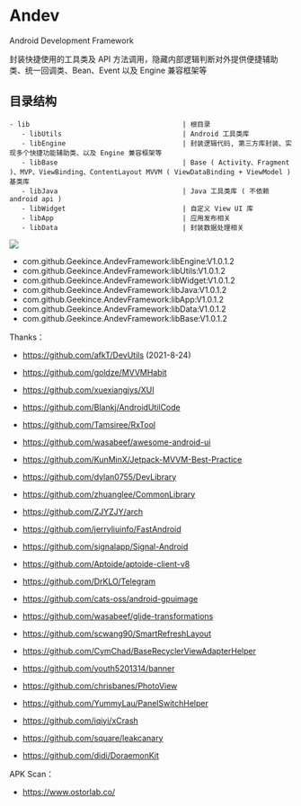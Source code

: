 # Andev
Android Development Framework

封装快捷使用的工具类及 API 方法调用，隐藏内部逻辑判断对外提供便捷辅助类、统一回调类、Bean、Event 以及 Engine 兼容框架等

## 目录结构

```
- lib                                      | 根目录
   - libUtils                              | Android 工具类库
   - libEngine                             | 封装逻辑代码, 第三方库封装、实现多个快捷功能辅助类、以及 Engine 兼容框架等
   - libBase                               | Base ( Activity、Fragment )、MVP、ViewBinding、ContentLayout MVVM ( ViewDataBinding + ViewModel ) 基类库
   - libJava                               | Java 工具类库 ( 不依赖 android api )
   - libWidget                             | 自定义 View UI 库
   - libApp                                | 应用发布相关
   - libData                               | 封装数据处理相关
```

[![](https://jitpack.io/v/Geekince/AndevFramework.svg)](https://jitpack.io/#Geekince/AndevFramework)

- com.github.Geekince.AndevFramework:libEngine:V1.0.1.2
- com.github.Geekince.AndevFramework:libUtils:V1.0.1.2
- com.github.Geekince.AndevFramework:libWidget:V1.0.1.2
- com.github.Geekince.AndevFramework:libJava:V1.0.1.2
- com.github.Geekince.AndevFramework:libApp:V1.0.1.2
- com.github.Geekince.AndevFramework:libData:V1.0.1.2
- com.github.Geekince.AndevFramework:libBase:V1.0.1.2

Thanks：

- https://github.com/afkT/DevUtils (2021-8-24)
- https://github.com/goldze/MVVMHabit
- https://github.com/xuexiangjys/XUI
- https://github.com/Blankj/AndroidUtilCode
- https://github.com/Tamsiree/RxTool
- https://github.com/wasabeef/awesome-android-ui
- https://github.com/KunMinX/Jetpack-MVVM-Best-Practice
- https://github.com/dylan0755/DevLibrary
- https://github.com/zhuanglee/CommonLibrary
- https://github.com/ZJYZJY/arch
- https://github.com/jerryliuinfo/FastAndroid

- https://github.com/signalapp/Signal-Android
- https://github.com/Aptoide/aptoide-client-v8
- https://github.com/DrKLO/Telegram

- https://github.com/cats-oss/android-gpuimage
- https://github.com/wasabeef/glide-transformations
- https://github.com/scwang90/SmartRefreshLayout
- https://github.com/CymChad/BaseRecyclerViewAdapterHelper
- https://github.com/youth5201314/banner
- https://github.com/chrisbanes/PhotoView
- https://github.com/YummyLau/PanelSwitchHelper

- https://github.com/iqiyi/xCrash
- https://github.com/square/leakcanary
- https://github.com/didi/DoraemonKit

APK Scan：

- https://www.ostorlab.co/
